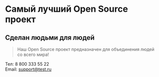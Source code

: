 # Самый лучший Open Source проект

## Сделан людьми для людей

> Наш Open Source проект предназначен для объединения людей со всего мира!


Тел: 8 800 333 55 22  
Email: support@test.ru 
